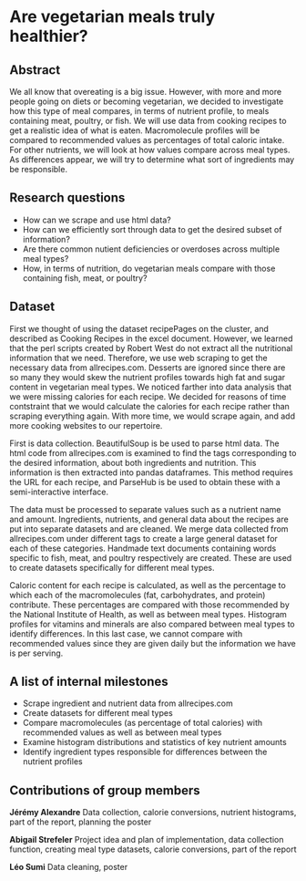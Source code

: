 ﻿
# Are vegetarian meals truly healthier?

## Abstract

We all know that overeating is a big issue. However, with more and more people going on diets or becoming vegetarian, we decided to investigate how this type of meal compares, in terms of nutrient profile, to meals containing meat, poultry, or fish. We will use data from cooking recipes to get a realistic idea of what is eaten. Macromolecule profiles will be compared to recommended values as percentages of total caloric intake. For other nutrients, we will look at how values compare across meal types. As differences appear, we will try to determine what sort of ingredients may be responsible.

## Research questions

* How can we scrape and use html data?
* How can we efficiently sort through data to get the desired subset of information?
* Are there common nutient deficiencies or overdoses across multiple meal types?
* How, in terms of nutrition, do vegetarian meals compare with those containing fish, meat, or poultry?


## Dataset

First we thought of using the dataset recipePages on the cluster, and described as Cooking Recipes in the excel document. However, we learned that the perl scripts created by Robert West do not extract all the nutritional information that we need. Therefore, we use web scraping to get the necessary data from allrecipes.com. Desserts are ignored since there are so many they would skew the nutrient profiles towards high fat and sugar content in vegetarian meal types. We noticed farther into data analysis that we were missing calories for each recipe. We decided for reasons of time contstraint that we would calculate the calories for each recipe rather than scraping everything again. With more time, we would scrape again, and add more cooking websites to our repertoire.

First is data collection. BeautifulSoup is be used to parse html data. The html code from allrecipes.com is examined to find the tags corresponding to the desired information, about both ingredients and nutrition. This information is then extracted into pandas dataframes. This method requires the URL for each recipe, and ParseHub is be used to obtain these with a semi-interactive interface.

The data must be processed to separate values such as a nutrient name and amount. Ingredients, nutrients, and general data about the recipes are put into separate datasets and are cleaned. We merge data collected from allrecipes.com under different tags to create a large general dataset for each of these categories. Handmade text documents containing words specific to fish, meat, and poultry respectively are created. These are used to create datasets specifically for different meal types.

Caloric content for each recipe is calculated, as well as the percentage to which each of the macromolecules (fat, carbohydrates, and protein) contribute. These percentages are compared with those recommended by the National Institute of Health, as well as between meal types. Histogram profiles for vitamins and minerals are also compared between meal types to identify differences. In this last case, we cannot compare with recommended values since they are given daily but the information we have is per serving.


## A list of internal milestones

* Scrape ingredient and nutrient data from allrecipes.com
* Create datasets for different meal types
* Compare macromolecules (as percentage of total calories) with recommended values as well as between meal types
* Examine histogram distributions and statistics of key nutrient amounts
* Identify ingredient types responsible for differences between the nutrient profiles


## Contributions of group members

**Jérémy Alexandre**
Data collection, calorie conversions, nutrient histograms, part of the report, planning the poster

**Abigail Strefeler**
Project idea and plan of implementation, data collection function, creating meal type datasets, calorie conversions, part of the report

**Léo Sumi**
Data cleaning, poster
